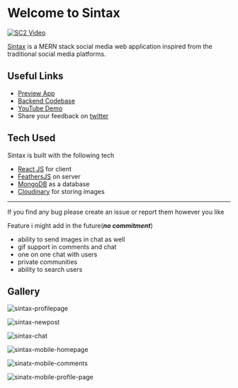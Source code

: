 # Welcome to Sintax

[![SC2 Video](https://res.cloudinary.com/dvhtmxijl/image/upload/v1643431571/sintax/assets/Frame_1_qqnj7c.png)](https://youtu.be/SeYzVu_Qvn4)

[Sintax](https://sintax.rishupatel.in) is a MERN stack social media web application inspired from the traditional social media platforms.

## Useful Links

- [Preview App](https://sintax.rishupatel.in)
- [Backend Codebase](https://github.com/iamrishupatel/sintax-backend)
- [YouTube Demo](https://youtu.be/SeYzVu_Qvn)
- Share your feedback on [twitter](https://twitter.com/iamrishupatel)

## Tech Used

Sintax is built with the following tech

- [React JS](https://reactjs.org/) for client
- [FeathersJS](https://feathersjs.com/) on server
- [MongoDB](https://www.mongodb.com/) as a database
- [Cloudinary](https://cloudinary.com/) for storing images

<hr>
If you find any bug please create an issue or report them however you like

<br>

Feature i might add in the future(**_no commitment_**)

- ability to send images in chat as well
- gif support in comments and chat
- one on one chat with users
- private communities
- ability to search users

## Gallery

![sintax-profilepage](https://res.cloudinary.com/dvhtmxijl/image/upload/v1643460439/sintax/assets/sintax-profile_hj5g6e.png)

![sintax-newpost](https://res.cloudinary.com/dvhtmxijl/image/upload/v1643460441/sintax/assets/sintax-create-post_fytrru.png)

![sintax-chat](https://res.cloudinary.com/dvhtmxijl/image/upload/v1643458692/sintax/assets/sintax-chat_wgn5dn.png)

![sintax-mobile-homepage](https://res.cloudinary.com/dvhtmxijl/image/upload/c_fit,h_720,w_330/v1643458356/sintax/assets/sintax-mobile-home_aoh7zw.jpg)

![sinatx-mobile-comments](https://res.cloudinary.com/dvhtmxijl/image/upload/c_fit,h_720,w_330/v1643458356/sintax/assets/sintax-mobile-comments_dvxqwx.jpg)

![sinatx-mobile-profile-page](https://res.cloudinary.com/dvhtmxijl/image/upload/c_fit,h_720,w_330/v1643458355/sintax/assets/sintax-mobile-profile_bvttc6.jpg)

